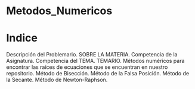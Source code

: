 # Metodos_Numericos
# Indice
Descripción del Problemario.
SOBRE LA MATERIA.
Competencia de la Asignatura.
Competencia del TEMA.
TEMARIO.
Métodos numéricos para encontrar las raíces de ecuaciones que se encuentran en nuestro repositorio.
Método de Bisección.
Método de la Falsa Posición.
Método de la Secante.
Método de Newton-Raphson.
